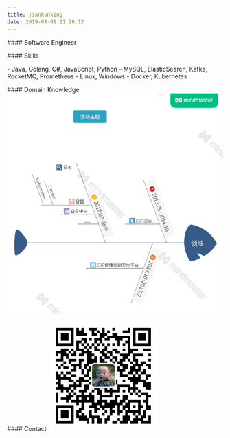 ```yaml
---
title: jiankunking
date: 2019-08-01 11:20:12
---
```


\#\#\#\# Software Engineer

<!-- \#\#\#\# Industry Experience

\- ERP
\- PaaS -->

\#\#\#\# Skills

\- Java, Golang, C#, JavaScript, Python
\- MySQL, ElasticSearch, Kafka, RocketMQ, Prometheus
\- Linux, Windows
\- Docker, Kubernetes

\#\#\#\#  Domain Knowledge
![](/images/about-me/工作领域.png)

\#\#\#\# Contact
![](/images/wechat/wechat.jpg)



<!-- 创建这个博客的目的是分享个人工作、学习、生活中的所触、所感、所思。 -->

<!-- 之前一直在CSDN写博客：https://blog.csdn.net/jiankunking -->

<!-- ![](/images/wechat/wechat.jpg) -->

<!-- ![](/images/about-me/个人技能图谱.png) -->

<!-- 分享一句个人喜欢的话：
> 生活就是用一种焦虑代替另一种焦虑，用一种欲望代替另一种欲望的过程——这样说，并非要我们永远都不要去努力克服焦虑，或不要努力去满足某种欲望，而是要求我们在努力追求的过程中要明白一个道理：我们的任何一个目标向我们提供的一劳永逸的保证，按照目标本身的意思，是不可能实现的。 -->

<!-- 衣舞晨风取自：
> 每一个不曾起舞的日子，都是对生命的辜负。 -->
